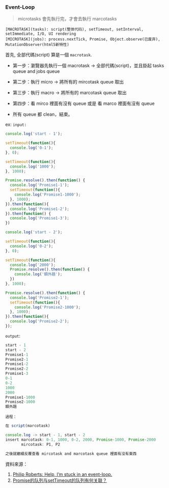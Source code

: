 
### Event-Loop

> microtasks 會先執行完，才會去執行 marcotasks 

```
[MACROTASK](tasks): script(整体代码), setTimeout, setInterval, setImmediate, I/O, UI rendering
[MICROTASK](jobs): process.nextTick, Promise, Object.observe(已废弃), MutationObserver(html5新特性)
```

首先, 全部代碼(script) 算是一個 `macrotask`.

- 第一步：瀏覽器先執行一個 macrotask -> 全部代碼(script)，並且掛起 tasks queue and jobs queue
- 第二步：執行 micro -> 將所有的 mircotask queue 取出
- 第三步：執行 macro -> 將所有的 marcotask queue 取出
- 第四步：看 mirco 裡面有沒有 queue 或是 看 marco 裡面有沒有 queue

- 所有 queue 都 clean，結束。

ex: 
`input:`
```js
console.log('start - 1'); 

setTimeout(function(){ 
  console.log('0-1');
}, 0);

setTimeout(function(){ 
  console.log('1000');
}, 1000);

Promise.resolve().then(function() { 
  console.log('Promise1-1');
  setTimeout(function(){ 
    console.log('Promise1-1000');
  }, 1000);
}).then(function(){
  console.log('Promise1-2');
}).then(function() {
  console.log('Promise1-3');
})

console.log('start - 2'); 

setTimeout(function(){ 
  console.log('0-2');
}, 0);

setTimeout(function(){ 
  console.log('2000');
  Promise.resolve().then(function() { 
    console.log('額外題');
  })
}, 1000);

Promise.resolve().then(function() { 
  console.log('Promise2-1');
  setTimeout(function(){ 
    console.log('Promise2-1000');
  }, 1000);
}).then(function(){
  console.log('Promise2-2');
});
```
`output`: 
```js
start - 1
start - 2
Promise1-1
Promise2-1
Promise1-2
Promise2-2
Promise1-3
0-1
0-2
1000
2000
Promise1-1000
Promise2-1000
額外題
```
`過程：`
```js
在 script(marcotask)

console.log -> start - 1, start - 2
insert marcotask: 0-1, 1000, 0-2, 2000, Promise-1000, Promise-2000
       mircotask: P1, P2

之後就繼續反覆查看 mircotask and marcotask queue 裡面有沒有東西
```

資料來源：
1. [Philip Roberts: Help, I’m stuck in an event-loop.](https://vimeo.com/96425312)
2. [Promise的队列与setTimeout的队列有何关联？](https://www.zhihu.com/question/36972010)